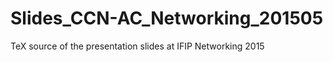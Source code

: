 Slides_CCN-AC_Networking_201505
===============

TeX source of the presentation slides at IFIP Networking 2015